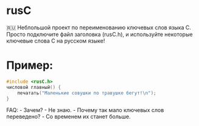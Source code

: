 # rusC
🇷🇺 Неблольшой проект по переименованию ключевых слов языка C.
Просто подключите файл заголовка (rusC.h), и используйте некоторые ключевые слова C на русском языке!

# Пример:

```c
#include <rusC.h>
числовой главный() {
	печатать("Маленькие совушки по травушке бегут!\n");
}
```

FAQ:
    - Зачем?
    - Не знаю.
    - Почему так мало ключевых слов переведено?
    - Cо временем их станет больше.
